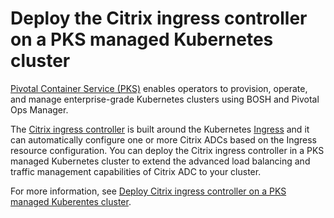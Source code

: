 # Deploy the Citrix ingress controller on a PKS managed Kubernetes cluster

[Pivotal Container Service (PKS)](https://pivotal.io/platform/pivotal-container-service) enables operators to provision, operate, and manage enterprise-grade Kubernetes clusters using BOSH and Pivotal Ops Manager.

The [Citrix ingress controller](/docs/index.md) is built around the Kubernetes [Ingress](https://kubernetes.io/docs/concepts/services-networking/ingress/) and it can automatically configure one or more Citrix ADCs based on the Ingress resource configuration. You can deploy the Citrix ingress controller in a PKS managed Kubernetes cluster to extend the advanced load balancing and traffic management capabilities of Citrix ADC to your cluster.

For more information, see [Deploy Citrix ingress controller on a PKS managed Kuberentes cluster](https://docs.citrix.com/en-us/citrix-k8s-ingress-controller/deploy/pks.html).